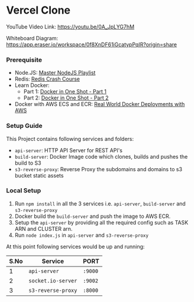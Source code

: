 # Vercel Clone

YouTube Video Link: https://youtu.be/0A_JpLYG7hM

Whiteboard Diagram: https://app.eraser.io/workspace/0f8XnDF61iGcatypPqIR?origin=share

### Prerequisite

- Node.JS: [Master NodeJS Playlist](https://youtube.com/playlist?list=PLinedj3B30sDby4Al-i13hQJGQoRQDfPo&si=5gaDmQ_mzuBHvAsg)
- Redis: [Redis Crash Course](https://youtu.be/Vx2zPMPvmug?si=Z_XT6BMNgkgwnX49)
- Learn Docker:
  - Part 1: [Docker in One Shot - Part 1](https://youtu.be/31k6AtW-b3Y?si=FIPffAKieiBGgo5c)
  - Part 2: [Docker in One Shot - Part 2](https://youtu.be/xPT8mXa-sJg?si=-6z_HkJZXsvrvSpO)
- Docker with AWS ECS and ECR: [Real World Docker Deployments with AWS](https://youtu.be/AiiFbsAlLaI?si=dKrFZFr7fLBXKSab)

### Setup Guide

This Project contains following services and folders:

- `api-server`: HTTP API Server for REST API's
- `build-server`: Docker Image code which clones, builds and pushes the build to S3
- `s3-reverse-proxy`: Reverse Proxy the subdomains and domains to s3 bucket static assets

### Local Setup

1. Run `npm install` in all the 3 services i.e. `api-server`, `build-server` and `s3-reverse-proxy`
2. Docker build the `build-server` and push the image to AWS ECR.
3. Setup the `api-server` by providing all the required config such as TASK ARN and CLUSTER arn.
4. Run `node index.js` in `api-server` and `s3-reverse-proxy`

At this point following services would be up and running:

| S.No | Service            | PORT    |
| ---- | ------------------ | ------- |
| 1    | `api-server`       | `:9000` |
| 2    | `socket.io-server` | `:9002` |
| 3    | `s3-reverse-proxy` | `:8000` |
